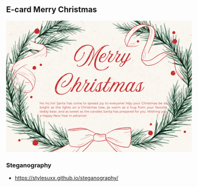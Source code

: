 ## E-card Merry Christmas
![B.png](./img/Merry_Christmas.png)

### Steganography 
  - https://stylesuxx.github.io/steganography/
